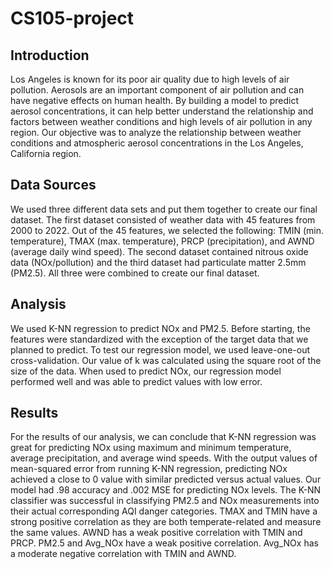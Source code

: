 # CS105-project

## Introduction
Los Angeles is known for its poor air quality due to high levels of air pollution. Aerosols are an important component of air pollution and can have negative effects on human health. By building a model to predict aerosol concentrations, it can help better understand the relationship and factors between weather conditions and high levels of air pollution in any region. Our objective was to analyze the relationship between weather conditions and atmospheric aerosol concentrations in the Los Angeles, California region.

## Data Sources
We used three different data sets and put them together to create our final dataset. The first dataset consisted of weather data with 45 features from 2000 to 2022. Out of the 45 features, we selected the following: TMIN (min. temperature), TMAX (max. temperature), PRCP (precipitation), and AWND (average daily wind speed). The second dataset contained nitrous oxide data (NOx/pollution) and the third dataset had particulate matter 2.5mm (PM2.5). All three were combined to create our final dataset.

## Analysis
We used K-NN regression to predict NOx and PM2.5. Before starting, the features were standardized with the exception of the target data that we planned to predict. To test our regression model, we used leave-one-out cross-validation. Our value of k was calculated using the square root of the size of the data. When used to predict NOx, our regression model performed well and was able to predict values with low error.

## Results
For the results of our analysis, we can conclude that K-NN regression was great for predicting NOx using maximum and minimum temperature, average precipitation, and average wind speeds. With the output values of mean-squared error from running K-NN regression, predicting NOx achieved a close to 0 value with similar predicted versus actual values. Our model had .98 accuracy and .002 MSE for predicting NOx levels. The K-NN classifier was successful in classifying PM2.5 and NOx measurements into their actual corresponding AQI danger categories. TMAX and TMIN have a strong positive correlation as they are both temperate-related and measure the same values. AWND has a weak positive correlation with TMIN and PRCP. PM2.5 and Avg_NOx have a weak positive correlation. Avg_NOx has a moderate negative correlation with TMIN and AWND.
